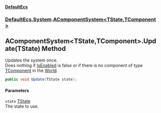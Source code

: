 #### [DefaultEcs](./index.md 'index')
### [DefaultEcs.System](./DefaultEcs-System.md 'DefaultEcs.System').[AComponentSystem&lt;TState,TComponent&gt;](./DefaultEcs-System-AComponentSystem-TState_TComponent-.md 'DefaultEcs.System.AComponentSystem&lt;TState,TComponent&gt;')
## AComponentSystem&lt;TState,TComponent&gt;.Update(TState) Method
Updates the system once.  
Does nothing if [IsEnabled](./DefaultEcs-System-AComponentSystem-TState_TComponent--IsEnabled.md 'DefaultEcs.System.AComponentSystem&lt;TState,TComponent&gt;.IsEnabled') is false or if there is no component of type [TComponent](./DefaultEcs-System-AComponentSystem-TState_TComponent-.md#DefaultEcs-System-AComponentSystem-TState_TComponent--TComponent 'DefaultEcs.System.AComponentSystem&lt;TState,TComponent&gt;.TComponent') in the [World](./DefaultEcs-World.md 'DefaultEcs.World').  
```csharp
public void Update(TState state);
```
#### Parameters
<a name='DefaultEcs-System-AComponentSystem-TState_TComponent--Update(TState)-state'></a>
`state` [TState](./DefaultEcs-System-AComponentSystem-TState_TComponent-.md#DefaultEcs-System-AComponentSystem-TState_TComponent--TState 'DefaultEcs.System.AComponentSystem&lt;TState,TComponent&gt;.TState')  
The state to use.  
  
